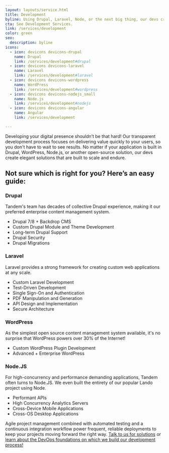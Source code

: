 ```yaml
---
layout: layouts/service.html
title: Development
byline: Using Drupal, Laravel, Node, or the next big thing, our devs create simple solutions that are built to last.
cta: See Development Services.
link: /services/development
color: green
seo:
  description: byline
icons:
  - icon: devicons devicons-drupal
    name: Drupal
    link: /services/development#drupal
  - icon: devicons devicons-laravel
    name: Laravel
    link: /services/development#laravel
  - icon: devicons devicons-wordpress
    name: WordPress
    link: /services/development#wordpress
  - icon: devicons devicons-nodejs_small
    name: Node.js
    link: /services/development#nodejs
  - icon: devicons devicons-angular
    name: Angular
    link: /services/development

---
```

<p>Developing your digital presence shouldn’t be that hard! Our transparent development process focuses on delivering value quickly to your users, so you don't have to wait to see results. No matter if your application is built in Drupal, WordPress, Node.js, or another open-source solution, our devs create elegant solutions that are built to scale and endure.</p>

<h2>Not sure which is right for you? Here’s an easy guide:</h2>

<div class="row">
  <div class="col-sm-4">
    <h3>Drupal</h3>
  </div>
  <div class="col-sm-8">
    <p>Tandem's team has decades of collective Drupal experience, making it our preferred enterprise content management system.</p>
    <ul>
      <li>Drupal 7/8 + Backdrop CMS</li>
      <li>Custom Drupal Module and Theme Development</li>
      <li>Long-term Drupal Support</li>
      <li>Drupal Security</li>
      <li>Drupal Migrations</li>
    </ul>
  </div>
</div>
<div class="row">
  <div class="col-sm-4">
    <h3>Laravel</h3>
  </div>
  <div class="col-sm-8">
    <p>Laravel provides a strong framework for creating custom web applications at any scale.</p>
    <ul>
      <li>Custom Laravel Development</li>
      <li>Test-Driven Development</li>
      <li>Single Sign-On and Authentication</li>
      <li>PDF Manipulation and Generation</li>
      <li>API Design and Implementation</li>
      <li>Secure Architecture</li>
    </ul>
  </div>
</div>
<div class="row">
  <div class="col-sm-4">
    <h3>WordPress</h3>
  </div>
  <div class="col-sm-8">
    <p>As the simplest open source content management system available, it's no surprise that WordPress powers over 30% of the Internet!</p><ul>
  <li>Custom WordPress Plugin Development</li>
  <li>Advanced + Enterprise WordPress</li></ul>
  </div>
</div>
<div class="row">
  <div class="col-sm-4">
    <h3>Node.JS</h3>
  </div>
  <div class="col-sm-8">
    <p>For high-concurrency and performance demanding applications, Tandem often turns to Node.JS. We even built the entirety of our popular Lando project using Node.</p>
  <ul><li>Performant APIs</li>
    <li>High Concurrency Analytics Servers</li>
    <li>Cross-Device Mobile Applications</li>
    <li>Cross-OS Desktop Applications</li></ul>
  </div>
</div>
<p>Agile project management combined with automated testing and a continuous integration workflow power frequent, reliable deployments to keep your projects moving forward the right way. <a href="../contact">Talk to us for solutions</a> or <a href="../services/devops">learn about the DevOps foundations on which we build our development process!</a></p>
